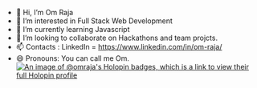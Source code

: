 - 👋 Hi, I’m Om Raja
- 👀 I’m interested in Full Stack Web Development
- 🌱 I’m currently learning Javascript
- 💞️ I’m looking to collaborate on Hackathons and team projcts.
- 📫 Contacts : LinkedIn = https://www.linkedin.com/in/om-raja/
- 😄 Pronouns: You can call me Om.
[![An image of @omraja's Holopin badges, which is a link to view their full Holopin profile](https://holopin.me/omraja)](https://holopin.io/@omraja)
<!---
Om-Raja/Om-Raja is a ✨ special ✨ repository because its `README.md` (this file) appears on your GitHub profile.
You can click the Preview link to take a look at your changes.
--->
